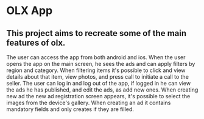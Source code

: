 # OLX  App

## This project aims to recreate some of the main features of olx.

The user can access the app from both android and ios.
When the user opens the app on the main screen, he sees the ads and can apply filters by region and category.
When filtering items it's possible to click and view details about that item, view photos, 
and press call to initiate a call to the seller.
The user can log in and log out of the app, if logged in he can view the ads he has published, 
and edit the ads, as add new ones.
When creating new ad the new ad registration screen appears,
it's possible to select the images from the device's gallery.
When creating an ad it contains mandatory fields and only creates if they are filled.

